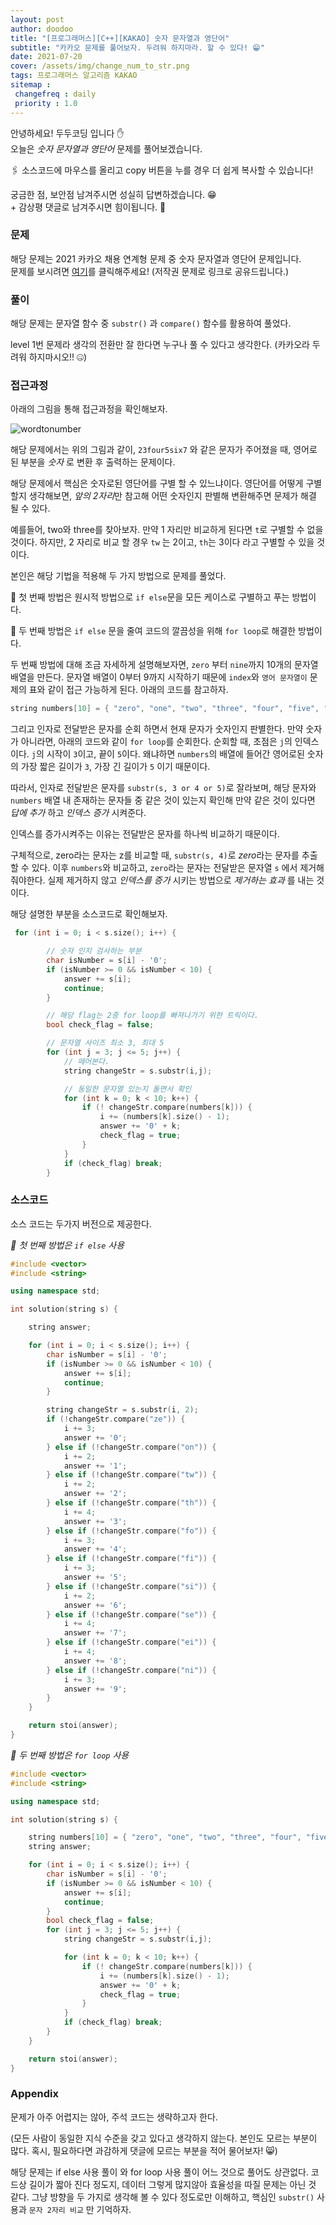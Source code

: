 ```yaml
---
layout: post
author: doodoo
title: "[프로그래머스][C++][KAKAO] 숫자 문자열과 영단어"
subtitle: "카카오 문제를 풀어보자. 두려워 하지마라. 할 수 있다! 😁"
date: 2021-07-20
cover: /assets/img/change_num_to_str.png
tags: 프로그래머스 알고리즘 KAKAO
sitemap :
 changefreq : daily
 priority : 1.0
---
```

안녕하세요! <span class="doodoo">두두코딩</span> 입니다 ✋ <br>
오늘은 *숫자 문자열과 영단어* 문제를 풀어보겠습니다.

🖇 소스코드에 마우스를 올리고 <span class="tip">copy</span> 버튼을 누를 경우 더 쉽게 복사할 수 있습니다! 

궁금한 점, 보안점 남겨주시면 성실히 답변하겠습니다. 😁 <br>
\+ 감상평 댓글로 남겨주시면 힘이됩니다. 🙇

### 문제
해당 문제는 2021 카카오 채용 연계형 문제 중 숫자 문자열과 영단어 문제입니다.<br>
문제를 보시려면 [여기](https://programmers.co.kr/learn/courses/30/lessons/81301)를 클릭해주세요! (저작권 문제로 링크로 공유드립니다.)

### 풀이
해당 문제는 문자열 함수 중 `substr()` 과 `compare()` 함수를 활용하여 풀었다.

level 1번 문제라 생각의 전환만 잘 한다면 누구나 풀 수 있다고 생각한다. (카카오라 두려워 하지마시오!! 🤐)

### 접근과정
아래의 그림을 통해 접근과정을 확인해보자.

![wordtonumber](/assets/img/change_num_to_str.png)

해당 문제에서는 위의 그림과 같이, `23four5six7` 와 같은 문자가 주어졌을 때, 영어로 된 부분을 *숫자* 로 변환 후 출력하는 문제이다.

해당 문제에서 핵심은 <span class="tip">숫자로된 영단어를 구별</span> 할 수 있느냐이다. 영단어를 어떻게 구별할지 생각해보면, *앞의 2자리*만 참고해 어떤 숫자인지 판별해 변환해주면 문제가 해결 될 수 있다.

예를들어, two와 three를 찾아보자. 만약 1 자리만 비교하게 된다면 `t`로 구별할 수 없을 것이다. 하지만, 2 자리로 비교 할 경우 `tw` 는 2이고, `th`는 3이다 라고 구별할 수 있을 것이다.

본인은 해당 기법을 적용해 두 가지 방법으로 문제를 풀었다.

🌱 첫 번째 방법은 원시적 방법으로 `if else`문을 모든 케이스로 구별하고 푸는 방법이다.

🌱 두 번째 방법은 `if else` 문을 줄여 코드의 깔끔성을 위해 `for loop`로 해결한 방법이다.

두 번째 방법에 대해 조금 자세하게 설명해보자면, `zero` 부터 `nine`까지 10개의 문자열 배열을 만든다. 문자열 배열이 0부터 9까지 시작하기 때문에 `index`와 `영어 문자열이` 문제의 표와 같이 접근 가능하게 된다. 아래의 코드를 참고하자.

```cpp
string numbers[10] = { "zero", "one", "two", "three", "four", "five", "six", "seven", "eight", "nine"};
```

그리고 인자로 전달받은 문자를 순회 하면서 현재 문자가 숫자인지 판별한다. 만약 숫자가 아니라면, 아래의 코드와 같이 `for loop`를 순회한다. 순회할 때, 초점은 `j`의 인덱스이다. `j`의 시작이 `3`이고, 끝이 `5`이다. 왜냐하면 `numbers`의 배열에 들어간 영어로된 숫자의 가장 짧은 길이가 `3`, 가장 긴 길이가 `5` 이기 때문이다.

따라서, 인자로 전달받은 문자를 `substr(s, 3 or 4 or 5)`로 잘라보며, 해당 문자와 `numbers` 배열 내 존재하는 문자들 중 같은 것이 있는지 확인해 만약 같은 것이 있다면 *답에 추가* 하고 *인덱스 증가* 시켜준다.

인덱스를 증가시켜주는 이유는 전달받은 문자를 하나씩 비교하기 때문이다.

구체적으로, zero라는 문자는 z를 비교할 때, `substr(s, 4)`로 *zero*라는 문자를 추출할 수 있다. 이후 `numbers`와 비교하고, `zero`라는 문자는 전달받은 문자열 `s` 에서 제거해줘야한다. 실제 제거하지 않고 *인덱스를 증가* 시키는 방법으로 *제거하는 효과* 를 내는 것이다.

해당 설명한 부분을 소스코드로 확인해보자.

```cpp
 for (int i = 0; i < s.size(); i++) {

        // 숫자 인지 검사하는 부분
        char isNumber = s[i] - '0';
        if (isNumber >= 0 && isNumber < 10) {
            answer += s[i];
            continue;
        }

        // 해당 flag는 2중 for loop를 빠져나가기 위한 트릭이다.
        bool check_flag = false;

        // 문자열 사이즈 최소 3, 최대 5
        for (int j = 3; j <= 5; j++) {
            // 떼어본다.
            string changeStr = s.substr(i,j);

            // 동일한 문자열 있는지 돌면서 확인
            for (int k = 0; k < 10; k++) {
                if (! changeStr.compare(numbers[k])) {
                    i += (numbers[k].size() - 1);
                    answer += '0' + k;
                    check_flag = true;
                }
            }
            if (check_flag) break;
        }
```

### 소스코드
소스 코드는 두가지 버전으로 제공한다.

*🌱 첫 번째 방법은 `if else` 사용*


```cpp
#include <vector>
#include <string>

using namespace std;

int solution(string s) {

    string answer;

    for (int i = 0; i < s.size(); i++) {
        char isNumber = s[i] - '0';
        if (isNumber >= 0 && isNumber < 10) {
            answer += s[i];
            continue;
        }

        string changeStr = s.substr(i, 2);
        if (!changeStr.compare("ze")) {
            i += 3;
            answer += '0';
        } else if (!changeStr.compare("on")) {
            i += 2;
            answer += '1';
        } else if (!changeStr.compare("tw")) {
            i += 2;
            answer += '2';
        } else if (!changeStr.compare("th")) {
            i += 4;
            answer += '3';
        } else if (!changeStr.compare("fo")) {
            i += 3;
            answer += '4';
        } else if (!changeStr.compare("fi")) {
            i += 3;
            answer += '5';
        } else if (!changeStr.compare("si")) {
            i += 2;
            answer += '6';
        } else if (!changeStr.compare("se")) {
            i += 4;
            answer += '7';
        } else if (!changeStr.compare("ei")) {
            i += 4;
            answer += '8';
        } else if (!changeStr.compare("ni")) {
            i += 3;
            answer += '9';
        }
    }

    return stoi(answer);
}
```

*🌱 두 번째 방법은 `for loop` 사용*

```cpp
#include <vector>
#include <string>

using namespace std;

int solution(string s) {

    string numbers[10] = { "zero", "one", "two", "three", "four", "five", "six", "seven", "eight", "nine"};
    string answer;

    for (int i = 0; i < s.size(); i++) {
        char isNumber = s[i] - '0';
        if (isNumber >= 0 && isNumber < 10) {
            answer += s[i];
            continue;
        }
        bool check_flag = false;
        for (int j = 3; j <= 5; j++) {
            string changeStr = s.substr(i,j);

            for (int k = 0; k < 10; k++) {
                if (! changeStr.compare(numbers[k])) {
                    i += (numbers[k].size() - 1);
                    answer += '0' + k;
                    check_flag = true;
                }
            }
            if (check_flag) break;
        }
    }

    return stoi(answer);
}
```

### Appendix
문제가 아주 어렵지는 않아, 주석 코드는 생략하고자 한다.

(모든 사람이 동일한 지식 수준을 갖고 있다고 생각하지 않는다. 본인도 모르는 부분이 많다. 혹시, 필요하다면 과감하게 댓글에 모르는 부분을 적어 물어보자! 😸)

해당 문제는 <span class="tip">if else 사용 풀이</span> 와 <span class="tip">for loop 사용 풀이</span> 어느 것으로 풀어도 상관없다. 코드상 길이가 짧아 진다 정도지, 데이터 그렇게 많지않아 효율성을 따질 문제는 아닌 것 같다. 그냥 방향을 두 가지로 생각해 볼 수 있다 정도로만 이해하고, 핵심인 `substr()` 사용과 `문자 2자리 비교` 만 기억하자.
